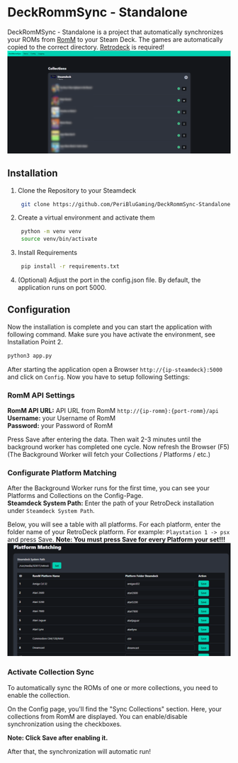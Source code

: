 # DeckRommSync - Standalone
DeckRomMSync - Standalone is a project that automatically synchronizes your ROMs from [RomM](https://github.com/rommapp/romm) to your Steam Deck. 
The games are automatically copied to the correct directory. [Retrodeck](https://retrodeck.net/) is required!
![DeckRomMSync](/docs/deckrommsync.png)

## Installation
1. Clone the Repository to your Steamdeck
   ```bash
    git clone https://github.com/PeriBluGaming/DeckRommSync-Standalone.git
   ```

2. Create a virtual environment and activate them
   ```bash
    python -m venv venv
    source venv/bin/activate
   ```

3. Install Requirements
   ```bash
    pip install -r requirements.txt
   ```

4. (Optional) Adjust the port in the config.json file. By default, the application runs on port 5000.

## Configuration
Now the installation is complete and you can start the application with following command. Make sure you have activate the environment, see Installation Point 2.
```bash
python3 app.py
```

After starting the application open a Browser `http://{ip-steamdeck}:5000` and click on `Config`.
Now you have to setup following Settings:

### RomM API Settings
**RomM API URL:** API URL from RomM `http://{ip-romm}:{port-romm}/api`\
**Username:**   your Username of RomM\
**Password:**   your Password of RomM

Press Save after entering the data. Then wait 2-3 minutes until the background worker has completed one cycle. Now refresh the Browser (F5)
(The Background Worker will fetch your Collections / Platforms / etc.)

### Configurate Platform Matching
After the Background Worker runs for the first time, you can see your Platforms and Collections on the Config-Page.\
**Steamdeck System Path:** Enter the path of your RetroDeck installation under `Steamdeck System Path`.

Below, you will see a table with all platforms.
For each platform, enter the folder name of your RetroDeck platform. For example: `Playstation 1 -> psx` and press Save.
**Note: You must press Save for every Platform your set!!!**
![Platform-Matching](/docs/platform_matching.png)

### Activate Collection Sync
To automatically sync the ROMs of one or more collections, you need to enable the collection.

On the Config page, you'll find the "Sync Collections" section. Here, your collections from RomM are displayed. You can enable/disable synchronization using the checkboxes.

**Note: Click Save after enabling it.**

After that, the synchronization will automatic run!
